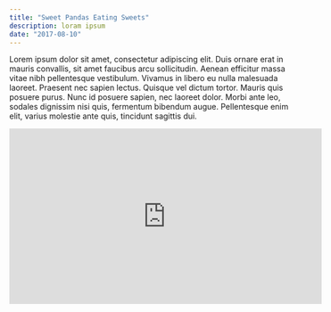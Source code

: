 ```yaml
---
title: "Sweet Pandas Eating Sweets"
description: loram ipsum
date: "2017-08-10"
---
```


Lorem ipsum dolor sit amet, consectetur adipiscing elit. Duis ornare erat in mauris convallis, sit amet faucibus arcu sollicitudin. Aenean efficitur massa vitae nibh pellentesque vestibulum. Vivamus in libero eu nulla malesuada laoreet. Praesent nec sapien lectus. Quisque vel dictum tortor. Mauris quis posuere purus. Nunc id posuere sapien, nec laoreet dolor. Morbi ante leo, sodales dignissim nisi quis, fermentum bibendum augue. Pellentesque enim elit, varius molestie ante quis, tincidunt sagittis dui.

<iframe width="560" height="315" src="https://www.youtube.com/embed/4n0xNbfJLR8" frameborder="0" allowfullscreen></iframe>
